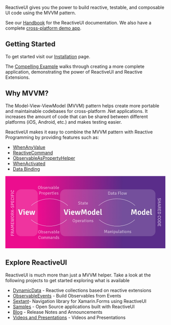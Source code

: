 
ReactiveUI gives you the power to build reactive, testable, and composable UI code using the MVVM pattern.

See our <a href="docs/handbook/">Handbook</a> for the ReactiveUI documentation. We also have a complete <a href="https://github.com/reactiveui/ReactiveUI/tree/main/integrationtests">cross-platform demo app</a>.

## Getting Started

To get started visit our <a href="docs/getting-started/installation/">Installation</a> page.

The [Compelling Example](docs/getting-started/compelling-example) walks through creating a more complete application, demonstrating the power of ReactiveUI and Reactive Extensions.

## Why MVVM?

The Model-View-ViewModel (MVVM) pattern helps create more portable and maintainable codebases for cross-platform .Net applications. It increases the amount of code that can be shared between different platforms (iOS, Android, etc.) and makes testing easier.

ReactiveUI makes it easy to combine the MVVM pattern with Reactive Programming by providing features such as:

- [WhenAnyValue](docs/handbook/when-any/)
- [ReactiveCommand](docs/handbook/commands/)
- [ObservableAsPropertyHelper](docs/handbook/observable-as-property-helper/)
- [WhenActivated](docs/handbook/when-activated/)
- [Data Binding](docs/handbook/data-binding/)

<img src="./mvvm.png" width="500" alt="mvvm">

## Explore ReactiveUI

ReactiveUI is much more than just a MVVM helper. Take a look at the following projects to get started exploring what is available

- [DynamicData](https://github.com/reactivemarbles/DynamicData) - Reactive collections based on reactive extensions
- [ObservableEvents](https://github.com/reactivemarbles/ObservableEvents) - Build Observables from Events
- [Sextant](https://github.com/reactiveui/Sextant)- Navigation library for Xamarin.Forms using ReactiveUI
- [Samples](docs/resources/samples/) - Open Source applications built with ReactiveUI
- [Blog](articles/) - Release Notes and Announcements
- [Videos and Presentations](docs/resources/videos) - Videos and Presentations
